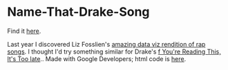 # Name-That-Drake-Song

Find it <a href="http://terriburns.com/drake.html">here</a>.

Last year I discovered Liz Fosslien's <a href="http://terriburns.com/drake.html">amazing data viz rendition of rap songs</a>. I thought I'd try something similar for Drake's <a href="https://play.spotify.com/album/6K77I7FVTV0pxUfQikCbxj">f You're Reading This, It's Too late</a>..
Made with Google Developers; html code is <a href="https://github.com/terriburns/terriburns.github.io/blob/master/drake.html">here</a>. 


